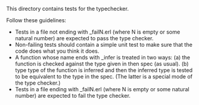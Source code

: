 This directory contains tests for the typechecker.

Follow these guidelines:

* Tests in a file not ending with _failN.erl (where N is empty or some natural number)
  are expected to pass the type checker.
* Non-failing tests should contain a simple unit test to make sure that the code
  does what you think it does.
* A function whose name ends with _infer is treated in two ways: (a) the function
  is checked against the type given in then spec (as usual). (b) type type of the function
  is inferred and then the inferred type is tested to be equivalent to the type in the spec.
  (The latter is a special mode of the type checker.)
* Tests in a file ending with _failN.erl (where N is empty or some natural
  number) are expected to fail the type checker.
